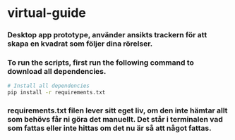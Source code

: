 # virtual-guide

### Desktop app prototype, använder ansikts trackern för att skapa en kvadrat som följer dina rörelser.

### To run the scripts, first run the following command to download all dependencies. 

``` bash
# Install all dependencies
pip install -r requirements.txt
```

### requirements.txt filen lever sitt eget liv, om den inte hämtar allt som behövs får ni göra det manuellt. Det står i terminalen vad som fattas eller inte hittas om det nu är så att något fattas.

